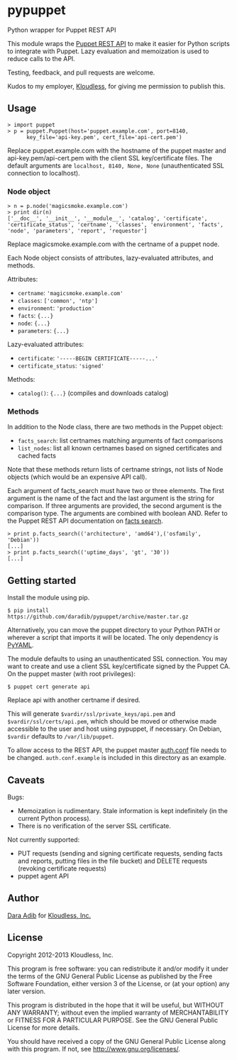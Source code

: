 # pypuppet

Python wrapper for Puppet REST API

This module wraps the [Puppet REST API](http://docs.puppetlabs.com/guides/rest_api.html) to make it easier for Python scripts to integrate with Puppet. Lazy evaluation and memoization is used to reduce calls to the API.

Testing, feedback, and pull requests are welcome.

Kudos to my employer, [Kloudless](http://kloudless.com/), for giving me permission to publish this.

## Usage

    > import puppet
    > p = puppet.Puppet(host='puppet.example.com', port=8140,
          key_file='api-key.pem', cert_file='api-cert.pem')

Replace puppet.example.com with the hostname of the puppet master and api-key.pem/api-cert.pem with the client SSL key/certificate files. The default arguments are `localhost, 8140, None, None` (unauthenticated SSL connection to localhost).

### Node object

    > n = p.node('magicsmoke.example.com')
    > print dir(n)
    ['__doc__', '__init__', '__module__', 'catalog', 'certificate',
    'certificate_status', 'certname', 'classes', 'environment', 'facts',
    'node', 'parameters', 'report', 'requestor']

Replace magicsmoke.example.com with the certname of a puppet node.

Each Node object consists of attributes, lazy-evaluated attributes, and methods.

Attributes:
 * `certname`: `'magicsmoke.example.com'`
 * `classes`: `['common', 'ntp']`
 * `environment`: `'production'`
 * `facts`: `{...}`
 * `node`: `{...}`
 * `parameters`: `{...}`

Lazy-evaluated attributes:
 * `certificate`: `'-----BEGIN CERTIFICATE-----...'`
 * `certificate_status`: `'signed'`

Methods:
 * `catalog()`: `{...}` (compiles and downloads catalog)

### Methods

In addition to the Node class, there are two methods in the Puppet object:
 * `facts_search`: list certnames matching arguments of fact comparisons
 * `list_nodes`: list all known certnames based on signed certificates and cached facts

Note that these methods return lists of certname strings, not lists of Node objects (which would be an expensive API call).

Each argument of facts_search must have two or three elements. The first argument is the name of the fact and the last argument is the string for comparison. If three arguments are provided, the second argument is the comparison type. The arguments are combined with boolean AND. Refer to the Puppet REST API documentation on [facts search](http://docs.puppetlabs.com/guides/rest_api.html#facts-search).

    > print p.facts_search(('architecture', 'amd64'),('osfamily', 'Debian'))
    [...]
    > print p.facts_search(('uptime_days', 'gt', '30'))
    [...]

## Getting started

Install the module using pip.

    $ pip install https://github.com/daradib/pypuppet/archive/master.tar.gz

Alternatively, you can move the puppet directory to your Python PATH or wherever a script that imports it will be located. The only dependency is [PyYAML](http://pyyaml.org/).

The module defaults to using an unauthenticated SSL connection. You may want to create and use a client SSL key/certificate signed by the Puppet CA. On the puppet master (with root privileges):

    $ puppet cert generate api

Replace api with another certname if desired.

This will generate `$vardir/ssl/private_keys/api.pem` and `$vardir/ssl/certs/api.pem`, which should be moved or otherwise made accessible to the user and host using pypuppet, if necessary. On Debian, `$vardir` defaults to `/var/lib/puppet`.

To allow access to the REST API, the puppet master [auth.conf](http://docs.puppetlabs.com/guides/rest_auth_conf.html) file needs to be changed. `auth.conf.example` is included in this directory as an example.

## Caveats

Bugs:
 * Memoization is rudimentary. Stale information is kept indefinitely (in the current Python process).
 * There is no verification of the server SSL certificate.

Not currently supported:
 * PUT requests (sending and signing certificate requests, sending facts and reports, putting files in the file bucket) and DELETE requests (revoking certificate requests)
 * puppet agent API

## Author

[Dara Adib](http://github.com/daradib/) for [Kloudless, Inc.](http://kloudless.com/)

## License

Copyright 2012-2013 Kloudless, Inc.

This program is free software: you can redistribute it and/or modify
it under the terms of the GNU General Public License as published by
the Free Software Foundation, either version 3 of the License, or
(at your option) any later version.

This program is distributed in the hope that it will be useful,
but WITHOUT ANY WARRANTY; without even the implied warranty of
MERCHANTABILITY or FITNESS FOR A PARTICULAR PURPOSE.  See the
GNU General Public License for more details.

You should have received a copy of the GNU General Public License
along with this program.  If not, see <http://www.gnu.org/licenses/>.
